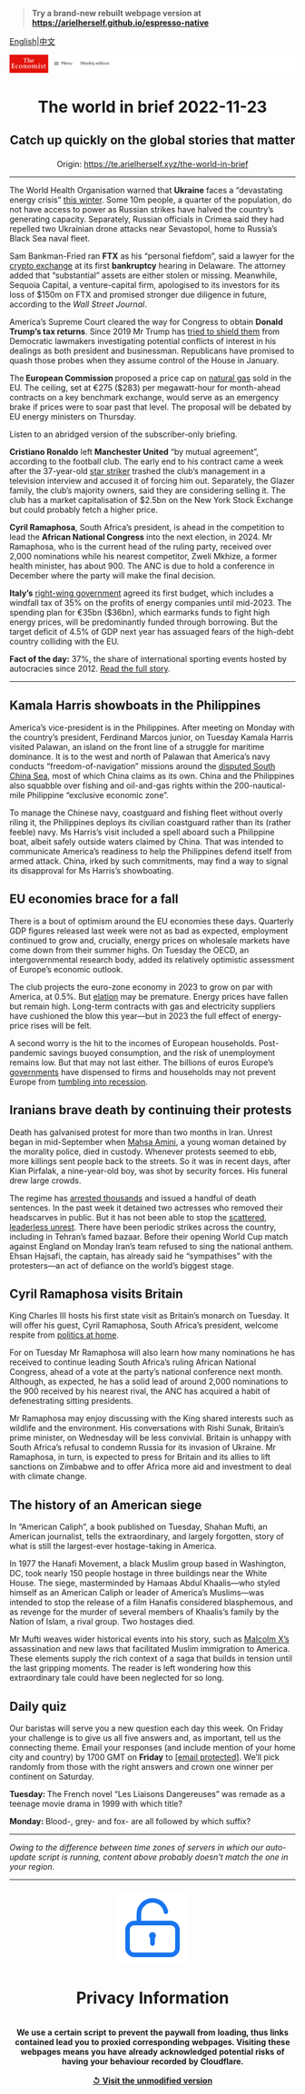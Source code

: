 > **Try a brand-new rebuilt webpage version at https://arielherself.github.io/espresso-native**

[English](https://github.com/arielherself/espresso/blob/main/README.md)|[中文](https://github-com.translate.goog/arielherself/espresso/blob/main/README.md?_x_tr_sl=en&_x_tr_tl=zh-CN&_x_tr_hl=zh-CN&_x_tr_pto=wapp)



![The Economist](menubar.png)

# <p align="center">The world in brief 2022-11-23</p>

## <p align="center">Catch up quickly on the global stories that matter</p>

<p align="center">Origin: <a href="https://te.arielherself.xyz/the-world-in-brief">https://te.arielherself.xyz/the-world-in-brief</a><hr>

The World Health Organisation warned that <strong>Ukraine</strong> faces a “devastating energy crisis” [this winter](https://te.arielherself.xyz/europe/2022/11/01/keeping-ukraine-from-freezing-this-winter). Some 10m people, a quarter of the population, do not have access to power as Russian strikes have halved the country’s generating capacity. Separately, Russian officials in Crimea said they had repelled two Ukrainian drone attacks near Sevastopol, home to Russia’s Black Sea naval fleet.

Sam Bankman-Fried ran <strong>FTX</strong> as his “personal fiefdom”, said a lawyer for the [crypto exchange](https://te.arielherself.xyz/briefing/2022/11/17/the-failure-of-ftx-and-sam-bankman-fried-will-leave-deep-scars) at its first <strong>bankruptcy</strong> hearing in Delaware. The attorney added that “substantial” assets are either stolen or missing. Meanwhile, Sequoia Capital, a venture-capital firm, apologised to its investors for its loss of $150m on FTX and promised stronger due diligence in future, according to the <em>Wall Street Journal</em>.

America’s Supreme Court cleared the way for Congress to obtain <strong>Donald Trump’s tax returns</strong>. Since 2019 Mr Trump has [tried to shield them](https://te.arielherself.xyz/democracy-in-america/2019/10/14/why-the-battle-over-donald-trumps-financial-records-will-drag-on) from Democratic lawmakers investigating potential conflicts of interest in his dealings as both president and businessman. Republicans have promised to quash those probes when they assume control of the House in January.

The<strong> European Commission </strong>proposed a price cap on [natural gas](https://te.arielherself.xyz/graphic-detail/2022/11/03/mild-autumn-weather-has-sent-european-gas-prices-plummeting) sold in the EU. The ceiling, set at €275 ($283) per megawatt-hour for month-ahead contracts on a key benchmark exchange, would serve as an emergency brake if prices were to soar past that level. The proposal will be debated by EU energy ministers on Thursday.

Listen to an abridged version of the subscriber-only briefing.

<strong>Cristiano Ronaldo</strong> left <strong>Manchester United</strong> “by mutual agreement”, according to the football club. The early end to his contract came a week after the 37-year-old [star striker](https://te.arielherself.xyz/culture/2022/11/17/lionel-messi-and-cristiano-ronaldo-have-forged-modern-football) trashed the club’s management in a television interview and accused it of forcing him out. Separately, the Glazer family, the club’s majority owners, said they are considering selling it. The club has a market capitalisation of $2.5bn on the New York Stock Exchange but could probably fetch a higher price.

<strong>Cyril Ramaphosa</strong>, South Africa’s president, is ahead in the competition to lead the <strong>African National Congress</strong> into the next election, in 2024. Mr Ramaphosa, who is the current head of the ruling party, received over 2,000 nominations while his nearest competitor, Zweli Mkhize, a former health minister, has about 900. The ANC is due to hold a conference in December where the party will make the final decision.

<strong>Italy’s</strong> [right-wing government](https://te.arielherself.xyz/europe/2022/10/22/giorgia-meloni-and-her-allies-take-power-in-italy) agreed its first budget, which includes a windfall tax of 35% on the profits of energy companies until mid-2023. The spending plan for €35bn ($36bn), which earmarks funds to fight high energy prices, will be predominantly funded through borrowing. But the target deficit of 4.5% of GDP next year has assuaged fears of the high-debt country colliding with the EU.

<strong>Fact of the day:</strong> 37%, the share of international sporting events hosted by autocracies since 2012. [Read the full story](https://te.arielherself.xyz/graphic-detail/2022/11/17/international-sporting-events-are-increasingly-held-in-autocracies).

----------

## Kamala Harris showboats in the Philippines

America’s vice-president is in the Philippines. After meeting on Monday with the country’s president, Ferdinand Marcos junior, on Tuesday Kamala Harris visited Palawan, an island on the front line of a struggle for maritime dominance. It is to the west and north of Palawan that America’s navy conducts “freedom-of-navigation” missions around the [disputed South China Sea](https://te.arielherself.xyz/asia/2022/01/15/china-does-not-have-it-all-its-way-in-the-south-china-sea), most of which China claims as its own. China and the Philippines also squabble over fishing and oil-and-gas rights within the 200-nautical-mile Philippine “exclusive economic zone”.

To manage the Chinese navy, coastguard and fishing fleet without overly riling it, the Philippines deploys its civilian coastguard rather than its (rather feeble) navy. Ms Harris’s visit included a spell aboard such a Philippine boat, albeit safely outside waters claimed by China. That was intended to communicate America’s readiness to help the Philippines defend itself from armed attack. China, irked by such commitments, may find a way to signal its disapproval for Ms Harris’s showboating.

## EU economies brace for a fall

There is a bout of optimism around the EU economies these days. Quarterly GDP figures released last week were not as bad as expected, employment continued to grow and, crucially, energy prices on wholesale markets have come down from their summer highs. On Tuesday the OECD, an intergovernmental research body, added its relatively optimistic assessment of Europe’s economic outlook.

The club projects the euro-zone economy in 2023 to grow on par with America, at 0.5%. But [elation](https://te.arielherself.xyz/leaders/2022/11/17/investors-are-becoming-too-optimistic-about-the-world-economy) may be premature. Energy prices have fallen but remain high. Long-term contracts with gas and electricity suppliers have cushioned the blow this year—but in 2023 the full effect of energy-price rises will be felt.

A second worry is the hit to the incomes of European households. Post-pandemic savings buoyed consumption, and the risk of unemployment remains low. But that may not last either. The billions of euros Europe’s [governments](https://te.arielherself.xyz/finance-and-economics/2022/09/01/europe-scrambles-to-protect-consumers-against-dizzying-energy-prices) have dispensed to firms and households may not prevent Europe from [tumbling into recession](https://te.arielherself.xyz/finance-and-economics/2022/08/31/europe-is-heading-for-recession-how-bad-will-it-be).

## Iranians brave death by continuing their protests

Death has galvanised protest for more than two months in Iran. Unrest began in mid-September when [Mahsa Amini](https://te.arielherself.xyz/1843/2022/09/28/im-the-same-as-mahsa-and-i-want-my-freedom-anger-at-irans-regime-spills-onto-the-streets), a young woman detained by the morality police, died in custody. Whenever protests seemed to ebb, more killings sent people back to the streets. So it was in recent days, after Kian Pirfalak, a nine-year-old boy, was shot by security forces. His funeral drew large crowds.

The regime has [arrested thousands](https://te.arielherself.xyz/by-invitation/2022/11/16/shirin-ebadi-on-the-legal-obstacles-irans-protesters-face) and issued a handful of death sentences. In the past week it detained two actresses who removed their headscarves in public. But it has not been able to stop the [scattered, leaderless unrest](https://te.arielherself.xyz/middle-east-and-africa/2022/11/17/irans-protesters-are-painting-for-freedom). There have been periodic strikes across the country, including in Tehran’s famed bazaar. Before their opening World Cup match against England on Monday Iran’s team refused to sing the national anthem. Ehsan Hajsafi, the captain, has already said he “sympathises” with the protesters—an act of defiance on the world’s biggest stage.

## Cyril Ramaphosa visits Britain

King Charles III hosts his first state visit as Britain’s monarch on Tuesday. It will offer his guest, Cyril Ramaphosa, South Africa’s president, welcome respite from [politics at home](https://te.arielherself.xyz/middle-east-and-africa/2022/06/23/allegations-of-impropriety-weaken-south-africas-president).

For on Tuesday Mr Ramaphosa will also learn how many nominations he has received to continue leading South Africa’s ruling African National Congress, ahead of a vote at the party’s national conference next month. Although, as expected, he has a solid lead of around 2,000 nominations to the 900 received by his nearest rival, the ANC has acquired a habit of defenestrating sitting presidents.

Mr Ramaphosa may enjoy discussing with the King shared interests such as wildlife and the environment. His conversations with Rishi Sunak, Britain’s prime minister, on Wednesday will be less convivial. Britain is unhappy with South Africa’s refusal to condemn Russia for its invasion of Ukraine. Mr Ramaphosa, in turn, is expected to press for Britain and its allies to lift sanctions on Zimbabwe and to offer Africa more aid and investment to deal with climate change.

## The history of an American siege

In “American Caliph”, a book published on Tuesday, Shahan Mufti, an American journalist, tells the extraordinary, and largely forgotten, story of what is still the largest-ever hostage-taking in America.

In 1977 the Hanafi Movement, a black Muslim group based in Washington, DC, took nearly 150 people hostage in three buildings near the White House. The siege, masterminded by Hamaas Abdul Khaalis—who styled himself as an American Caliph or leader of America’s Muslims—was intended to stop the release of a film Hanafis considered blasphemous, and as revenge for the murder of several members of Khaalis’s family by the Nation of Islam, a rival group. Two hostages died.

Mr Mufti weaves wider historical events into his story, such as [Malcolm X’s](https://te.arielherself.xyz/prospero/2016/02/03/when-muhammad-met-malcolm) assassination and new laws that facilitated Muslim immigration to America. These elements supply the rich context of a saga that builds in tension until the last gripping moments. The reader is left wondering how this extraordinary tale could have been neglected for so long.

## Daily quiz

Our baristas will serve you a new question each day this week. On Friday your challenge is to give us all five answers and, as important, tell us the connecting theme. Email your responses (and include mention of your home city and country) by 1700 GMT on <strong>Friday</strong> to [<span class="__cf_email__" data-cfemail="3c6d495546794f4c4e594f4f537c595f53525351554f48125f5351">[email&#160;protected]</span>](https://mail.google.com/mail/?view=cm&amp;fs=1&amp;tf=1&amp;to=QuizEspresso@te.arielherself.xyz). We’ll pick randomly from those with the right answers and crown one winner per continent on Saturday.  


<strong>Tuesday: </strong>The French novel “Les Liaisons Dangereuses” was remade as a teenage movie drama in 1999 with which title?

<strong>Monday: </strong>Blood-, grey- and fox- are all followed by which suffix?

----------

*Owing to the difference between time zones of servers in which our auto-update script is running, content above probably doesn't match the one in your region.*

|<br><div align="center"><img src="unlock.png" /><h1>Privacy Information</h1></div></br>We use a certain script to prevent the paywall from loading, thus links contained lead you to proxied corresponding webpages. Visiting these webpages means you have already acknowledged potential risks of having your behaviour recorded by Cloudflare.<br><br>[&#x21BA; Visit the unmodified version](README.raw.md)<br><br>|
|-----|
